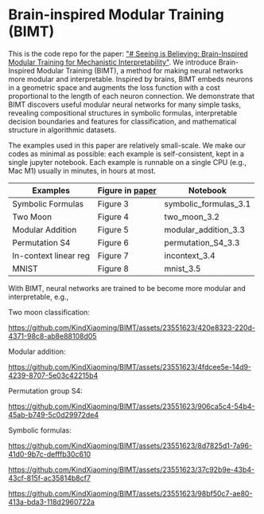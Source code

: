# Brain-inspired Modular Training (BIMT)
This is the code repo for the paper: ["# Seeing is Believing: Brain-Inspired Modular Training for Mechanistic Interpretability"](https://arxiv.org/abs/2305.08746). We introduce Brain-Inspired Modular Training (BIMT), a method for making neural networks more modular and interpretable. Inspired by brains, BIMT embeds neurons in a geometric space and augments the loss function with a cost proportional to the length of each neuron connection. We demonstrate that BIMT discovers useful modular neural networks for many simple tasks, revealing compositional structures in symbolic formulas, interpretable decision boundaries and features for classification, and mathematical structure in algorithmic datasets. 

The examples used in this paper are relatively small-scale. We make our codes as minimal as possible: each example is self-consistent, kept in a single jupyter notebook. Each example is runnable on a single CPU (e.g., Mac M1) usually in minutes, in hours at most.

|Examples| Figure in [paper](https://arxiv.org/abs/2305.08746) | Notebook |
|--|--|--|
|Symbolic Formulas|Figure 3| symbolic_formulas_3.1|
|Two Moon | Figure 4 | two_moon_3.2 |
|Modular Addition | Figure 5 | modular_addition_3.3 |
|Permutation S4 | Figure 6 | permutation_S4_3.3 |
|In-context linear reg | Figure 7 | incontext_3.4 |
| MNIST | Figure 8 | mnist_3.5 |

With BIMT, neural networks are trained to be become more modular and interpretable, e.g.,

Two moon classification:

https://github.com/KindXiaoming/BIMT/assets/23551623/420e8323-220d-4371-98c8-ab8e88108d05

Modular addition:

https://github.com/KindXiaoming/BIMT/assets/23551623/4fdcee5e-14d9-4239-8707-5e03c42215b4

Permutation group S4:

https://github.com/KindXiaoming/BIMT/assets/23551623/906ca5c4-54b4-45ab-b749-5c0d29972de4

Symbolic formulas:

https://github.com/KindXiaoming/BIMT/assets/23551623/8d7825d1-7a96-41d0-9b7c-defffb30c610

https://github.com/KindXiaoming/BIMT/assets/23551623/37c92b9e-43b4-43cf-815f-ac35814b8cf7

https://github.com/KindXiaoming/BIMT/assets/23551623/98bf50c7-ae80-413a-bda3-118d2960722a




